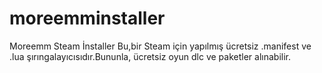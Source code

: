 # moreemminstaller
Moreemm Steam İnstaller
Bu,bir Steam için yapılmış ücretsiz .manifest ve .lua şırıngalayıcısıdır.Bununla, ücretsiz oyun dlc ve paketler alınabilir.